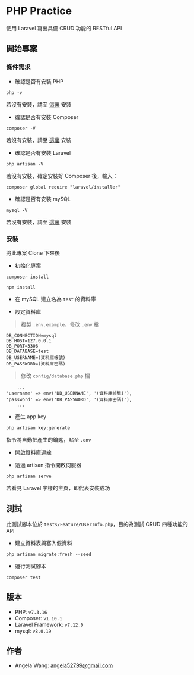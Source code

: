 # PHP Practice
使用 Laravel 寫出具備 CRUD 功能的 RESTful API

## 開始專案

### 條件需求
- 確認是否有安裝 PHP
```
php -v
```
若沒有安裝，請至 [這裏](https://www.php.net/manual/en/install.php) 安裝

- 確認是否有安裝 Composer
```
composer -V
```
若沒有安裝，請至 [這裏](https://getcomposer.org/download/) 安裝

- 確認是否有安裝 Laravel
```
php artisan -V
```
若沒有安裝，確定安裝好 Composer 後，輸入：
```
composer global require "laravel/installer"
```

- 確認是否有安裝 mySQL
```
mysql -V
```
若沒有安裝，請至 [這裏](https://dev.mysql.com/downloads/) 安裝

### 安裝
將此專案 Clone 下來後

- 初始化專案
```
composer install 
```
```
npm install
```

- 在 mySQL 建立名為 `test` 的資料庫

- 設定資料庫

> 複製 `.env.example`，修改 `.env` 檔
```
DB_CONNECTION=mysql
DB_HOST=127.0.0.1
DB_PORT=3306
DB_DATABASE=test
DB_USERNAME=(資料庫帳號)
DB_PASSWORD=(資料庫密碼)
```
> 修改 `config/database.php` 檔
```
    ...
'username' => env('DB_USERNAME', '(資料庫帳號)'),
'password' => env('DB_PASSWORD', '(資料庫密碼)'),
    ...
```

- 產生 app key

```
php artisan key:generate
```
指令將自動把產生的鑰匙，貼至 `.env`

- 開啟資料庫連線

- 透過 artisan 指令開啟伺服器
```
php artisan serve
```
若看見 Laravel 字樣的主頁，即代表安裝成功

## 測試
此測試腳本位於 `tests/Feature/UserInfo.php`，目的為測試 CRUD 四種功能的 API

- 建立資料表與塞入假資料
```
php artisan migrate:fresh --seed
```

- 運行測試腳本
```
composer test
```
## 版本
- PHP: `v7.3.16`
- Composer: `v1.10.1`
- Laravel Framework: `v7.12.0`
- mysql: `v8.0.19`

## 作者
- Angela Wang: angela52799@gmail.com
